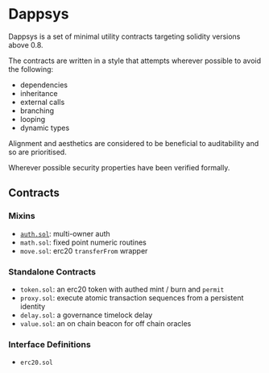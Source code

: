 # Dappsys

Dappsys is a set of minimal utility contracts targeting solidity versions above 0.8.

The contracts are written in a style that attempts wherever possible to avoid the following:

- dependencies
- inheritance
- external calls
- branching
- looping
- dynamic types

Alignment and aesthetics are considered to be beneficial to auditability and so are prioritised.

Wherever possible security properties have been verified formally.

## Contracts

### Mixins

- [`auth.sol`](./auth.md): multi-owner auth
- `math.sol`: fixed point numeric routines
- `move.sol`: erc20 `transferFrom` wrapper

### Standalone Contracts

- `token.sol`: an erc20 token with authed mint / burn and `permit`
- `proxy.sol`: execute atomic transaction sequences from a persistent identity
- `delay.sol`: a governance timelock delay
- `value.sol`: an on chain beacon for off chain oracles

### Interface Definitions

- `erc20.sol`
